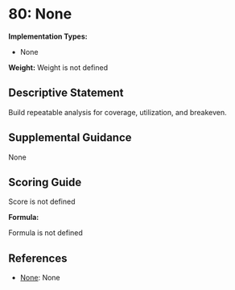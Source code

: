 # 80: None

**Implementation Types:**

- None

**Weight:** Weight is not defined

## Descriptive Statement

Build repeatable analysis for coverage, utilization, and breakeven.

## Supplemental Guidance

None

## Scoring Guide

Score is not defined

**Formula:**

Formula is not defined

## References

- [None](None): None

